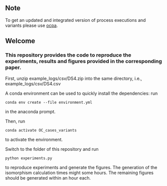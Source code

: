 ## Note
To get an updated and integrated version of process executions and variants please use [ocpa](https://gihub.com/ocpm/ocpa).



## Welcome 

### This repository provides the code to reproduce the experiments, results and figures provided in the corresponding paper.

First, unzip example_logs/csv/DS4.zip into the same directory, i.e., example_logs/csv/DS4.csv

A conda environment can be used to quickly install the dependencies:
run

``conda env create --file environment.yml``

in the anaconda prompt.

Then, run

``conda activate OC_cases_variants``

to activate the environment.

Switch to the folder of this repository and run

```python experiments.py```

to reproduce experiments and generate the figures. The generation of the isomorphism calculation times might some hours. The remaining figures should be generated within an hour each.
